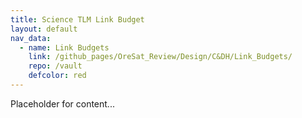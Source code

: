 ```yaml
---
title: Science TLM Link Budget
layout: default
nav_data:
  - name: Link Budgets
    link: /github_pages/OreSat_Review/Design/C&DH/Link_Budgets/
    repo: /vault
    defcolor: red
---
```



Placeholder for content...
